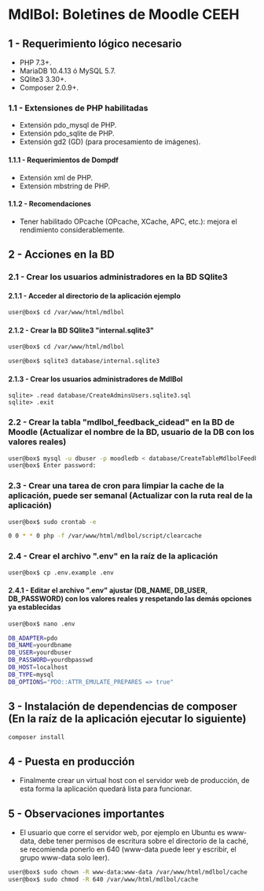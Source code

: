 # MdlBol: Boletines de Moodle CEEH

## 1 - Requerimiento lógico necesario
- PHP 7.3+.
- MariaDB 10.4.13 ó MySQL 5.7.
- SQlite3 3.30+.
- Composer 2.0.9+. 

### 1.1 - Extensiones de PHP habilitadas
- Extensión pdo_mysql de PHP.
- Extensión pdo_sqlite de PHP.
- Extensión gd2 (GD) (para procesamiento de imágenes).

#### 1.1.1 - Requerimientos de Dompdf
- Extensión xml de PHP.
- Extensión mbstring de PHP.
 
#### 1.1.2 - Recomendaciones 
- Tener habilitado OPcache (OPcache, XCache, APC, etc.): mejora el rendimiento considerablemente.

## 2 - Acciones en la BD

### 2.1 - Crear los usuarios administradores en la BD SQlite3

#### 2.1.1 - Acceder al directorio de la aplicación ejemplo
```bash
user@box$ cd /var/www/html/mdlbol
```
#### 2.1.2 - Crear la BD SQlite3 "internal.sqlite3"
```bash
user@box$ cd /var/www/html/mdlbol

user@box$ sqlite3 database/internal.sqlite3
```
#### 2.1.3 - Crear los usuarios administradores de MdlBol
```sqlite3
sqlite> .read database/CreateAdminsUsers.sqlite3.sql
sqlite> .exit
```
### 2.2 - Crear la tabla "mdlbol_feedback_cidead" en la BD de Moodle (Actualizar el nombre de la BD, usuario de la DB con los valores reales)
```bash
user@box$ mysql -u dbuser -p moodledb < database/CreateTableMdlbolFeedbackCidead.mariadb.sql
user@box$ Enter password: 
```
### 2.3 - Crear una tarea de cron para limpiar la cache de la aplicación, puede ser semanal (Actualizar con la ruta real de la aplicación)
```bash
user@box$ sudo crontab -e

0 0 * * 0 php -f /var/www/html/mdlbol/script/clearcache
```
### 2.4 - Crear el archivo ".env" en la raíz de la aplicación
```bash
user@box$ cp .env.example .env
```
#### 2.4.1 - Editar el archivo ".env" ajustar (DB_NAME, DB_USER, DB_PASSWORD) con los valores reales y respetando las demás opciones ya establecidas
```bash
user@box$ nano .env
```
```bash
DB_ADAPTER=pdo
DB_NAME=yourdbname
DB_USER=yourdbuser
DB_PASSWORD=yourdbpasswd
DB_HOST=localhost
DB_TYPE=mysql
DB_OPTIONS="PDO::ATTR_EMULATE_PREPARES => true"
```
## 3 - Instalación de dependencias de composer (En la raíz de la aplicación ejecutar lo siguiente)
```bash
composer install
```
## 4 - Puesta en producción
- Finalmente crear un virtual host con el servidor web de producción, de esta forma la aplicación quedará lista para funcionar.

## 5 - Observaciones importantes
- El usuario que corre el servidor web, por ejemplo en Ubuntu es www-data, debe tener permisos de escritura sobre el directorio de la caché, se recomienda ponerlo en 640 (www-data puede leer y escribir, el grupo www-data solo leer).
```bash
user@box$ sudo chown -R www-data:www-data /var/www/html/mdlbol/cache
user@box$ sudo chmod -R 640 /var/www/html/mdlbol/cache
```